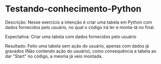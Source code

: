 # Testando-conhecimento-Python

Descrição: Nesse exercício a intenção é criar uma tabela em Python com dados fornecidos pelo usuário, no qual o código irá ler e monta-lá no final.

Expectativa: Criar uma tabela com dados fornecidos pelo usuário

Resultado: Feito uma tabela sem ação do usuário, apenas com dados já gravados (Não contendo ação do usuário), como consequência a tabela ao dar "Start" no código, a mesma já veio montada.
